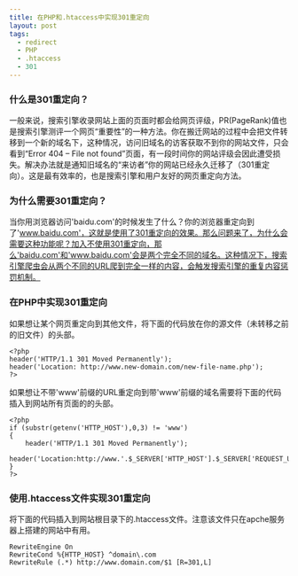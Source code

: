 ```yaml
---
title: 在PHP和.htaccess中实现301重定向
layout: post
tags:
  - redirect
  - PHP
  - .htaccess
  - 301
---
```



### 什么是301重定向？

一般来说，搜索引擎收录网站上面的页面时都会给网页评级，PR(PageRank)值也是搜索引擎测评一个网页“重要性”的一种方法。你在搬迁网站的过程中会把文件转移到一个新的域名下，这种情况，访问旧域名的访客获取不到你的网站文件，只会看到“Error 404 – File not found”页面，有一段时间你的网站评级会因此遭受损失。解决办法就是通知旧域名的“来访者”你的网站已经永久迁移了（301重定向）。这是最有效率的，也是搜索引擎和用户友好的网页重定向方法。

### 为什么需要301重定向？

当你用浏览器访问'baidu.com'的时候发生了什么？你的浏览器重定向到了'www.baidu.com'，这就是使用了301重定向的效果。那么问题来了，为什么会需要这种功能呢？加入不使用301重定向，那么'baidu.com'和'www.baidu.com'会是两个完全不同的域名。这种情况下，搜索引擎爬虫会从两个不同的URL爬到完全一样的内容，会触发搜索引擎的重复内容惩罚机制。

### 在PHP中实现301重定向

如果想让某个网页重定向到其他文件，将下面的代码放在你的源文件（未转移之前的旧文件）的头部。

	<?php
	header('HTTP/1.1 301 Moved Permanently');
	header('Location: http://www.new-domain.com/new-file-name.php');
	?>

如果想让不带'www'前缀的URL重定向到带'www'前缀的域名需要将下面的代码插入到网站所有页面的的头部。

	<?php
	if (substr(getenv('HTTP_HOST'),0,3) != 'www')
	{
	    header('HTTP/1.1 301 Moved Permanently');
	    header('Location:http://www.'.$_SERVER['HTTP_HOST'].$_SERVER['REQUEST_URI']);
	}
	?>

### 使用.htaccess文件实现301重定向

将下面的代码插入到网站根目录下的.htaccess文件。注意该文件只在apche服务器上搭建的网站中有用。

	RewriteEngine On
	RewriteCond %{HTTP_HOST} ^domain\.com
	RewriteRule (.*) http://www.domain.com/$1 [R=301,L]